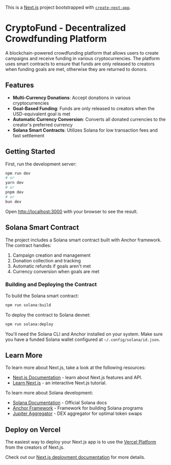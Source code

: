 This is a [Next.js](https://nextjs.org) project bootstrapped with [`create-next-app`](https://nextjs.org/docs/app/api-reference/cli/create-next-app).

# CryptoFund - Decentralized Crowdfunding Platform

A blockchain-powered crowdfunding platform that allows users to create campaigns and receive funding in various cryptocurrencies. The platform uses smart contracts to ensure that funds are only released to creators when funding goals are met, otherwise they are returned to donors.

## Features

- **Multi-Currency Donations**: Accept donations in various cryptocurrencies
- **Goal-Based Funding**: Funds are only released to creators when the USD-equivalent goal is met
- **Automatic Currency Conversion**: Converts all donated currencies to the creator's preferred currency
- **Solana Smart Contracts**: Utilizes Solana for low transaction fees and fast settlement

## Getting Started

First, run the development server:

```bash
npm run dev
# or
yarn dev
# or
pnpm dev
# or
bun dev
```

Open [http://localhost:3000](http://localhost:3000) with your browser to see the result.

## Solana Smart Contract

The project includes a Solana smart contract built with Anchor framework. The contract handles:

1. Campaign creation and management
2. Donation collection and tracking
3. Automatic refunds if goals aren't met
4. Currency conversion when goals are met

### Building and Deploying the Contract

To build the Solana smart contract:

```bash
npm run solana:build
```

To deploy the contract to Solana devnet:

```bash
npm run solana:deploy
```

You'll need the Solana CLI and Anchor installed on your system. Make sure you have a funded Solana wallet configured at `~/.config/solana/id.json`.

## Learn More

To learn more about Next.js, take a look at the following resources:

- [Next.js Documentation](https://nextjs.org/docs) - learn about Next.js features and API.
- [Learn Next.js](https://nextjs.org/learn) - an interactive Next.js tutorial.

To learn more about Solana development:

- [Solana Documentation](https://docs.solana.com/) - Official Solana docs
- [Anchor Framework](https://www.anchor-lang.com/) - Framework for building Solana programs
- [Jupiter Aggregator](https://jup.ag/) - DEX aggregator for optimal token swaps

## Deploy on Vercel

The easiest way to deploy your Next.js app is to use the [Vercel Platform](https://vercel.com/new?utm_medium=default-template&filter=next.js&utm_source=create-next-app&utm_campaign=create-next-app-readme) from the creators of Next.js.

Check out our [Next.js deployment documentation](https://nextjs.org/docs/app/building-your-application/deploying) for more details.
